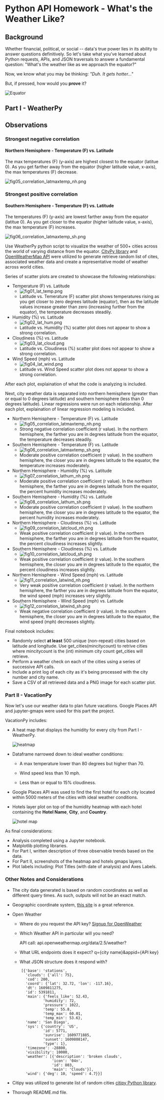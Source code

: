 # Python API Homework - What's the Weather Like?

## Background

Whether financial, political, or social -- data's true power lies in its ability to answer questions definitively. So let's take what you've learned about Python requests, APIs, and JSON traversals to answer a fundamental question: "What's the weather like as we approach the equator?"

Now, we know what you may be thinking: _"Duh. It gets hotter..."_

But, if pressed, how would you **prove** it?

![Equator](images/worldweather.jpg)

## Part I - WeatherPy

## Observations
### Strongest negative correlation
#### Northern Hemisphere - Temperature (F) vs. Latitude

The max temperatures (F) (y-axis) are highest closest to the equator (latitue 0). As you get farther away from the equator (higher latitude value, x-axis), the max temperatures (F) decrease. 

![fig05_correlation_latmaxtemp_nh.png](output_data/fig05_correlation_latmaxtemp_nh.png)

### Strongest positive correlation
#### Southern Hemisphere - Temperature (F) vs. Latitude

The temperatures (F) (y-axis) are lowest farther away from the equator (latitue 0). As you get closer to the equator (higher latitude value, x-axis), the max temperature (F) increases. 

![fig06_correlation_latmaxtemp_sh.png](output_data/fig06_correlation_latmaxtemp_sh.png)


Use WeatherPy python script to visualize the weather of 500+ cities across the world of varying distance from the equator. [CityPy library](https://pypi.python.org/pypi/citipy) and [OpenWeatherMap API](https://openweathermap.org/api) were utilized to generate retrieve random list of cites, associated weather data and create a representative model of weather across world cities.

Series of scatter plots are created to showcase the following relationships:

* Temperature (F) vs. Latitude
  - ![fig01_lat_temp.png](output_data/fig01_lat_temp.png)
  - Latitude vs. Temerature (F) scatter plot shows temperatures rising as you get closer to zero degrees latitude (equator), then as the latitude values increase greater than zero (increasing further from the equator), the temperature decreases steadily.
* Humidity (%) vs. Latitude
  - ![fig02_lat_hum.png](output_data/fig02_lat_hum.png)
  - Latitude vs. Humidity (%) scatter plot does not appear to show a strong correlation.
* Cloudiness (%) vs. Latitude
  - ![fig03_lat_cloud.png](output_data/fig03_lat_cloud.png)
  - Latitude vs. Cloudiness (%) scatter plot does not appear to show a strong correlation.
* Wind Speed (mph) vs. Latitude
  - ![fig04_lat_wind.png](output_data/fig04_lat_wind.png)
  - Latitude vs. Wind Speed scatter plot does not appear to show a strong correlation.

After each plot, explaination of what the code is analyzing is included.

Next, city weather data is separated into northern hemisphere (greater than or equal to 0 degrees latitude) and southern hemisphere (less than 0 degrees latitude). Linear regressions were run on each relationship. After each plot, explaination of linear regression modeling is included.

* Northern Hemisphere - Temperature (F) vs. Latitude
  - ![fig05_correlation_latmaxtemp_nh.png](output_data/fig05_correlation_latmaxtemp_nh.png) 
  - Strong negative correlation coefficient (r value). In the northern hemisphere, the farther you are in degrees latitude from the equator, the temperature decreases steadily.
* Southern Hemisphere - Temperature (F) vs. Latitude
  - ![fig06_correlation_latmaxtemp_sh.png](output_data/fig06_correlation_latmaxtemp_sh.png)
  - Moderate positive correlation coefficient (r value). In the southern hemisphere, the closer you are in degrees latitude to the equator, the temperature increases moderately.
* Northern Hemisphere - Humidity (%) vs. Latitude
  - ![fig07_correlation_lathum_nh.png](output_data/fig07_correlation_lathum_nh.png)
  - Moderate positive correlation coefficient (r value). In the northern hemisphere, the farther you are in degrees latitude from the equator, the percent humidity increases moderately.
* Southern Hemisphere - Humidity (%) vs. Latitude
  - ![fig08_correlation_lathum_sh.png](output_data/fig08_correlation_lathum_sh.png)
  - Moderate positive correlation coefficient (r value). In the southern hemisphere, the closer you are in degrees latitude to the equator, the percent humidity increases moderately.
* Northern Hemisphere - Cloudiness (%) vs. Latitude
  - ![fig09_correlation_latcloud_nh.png](output_data/fig09_correlation_latcloud_nh.png)
  - Weak positive correlation coefficient (r value). In the northern hemisphere, the farther you are in degrees latitude from the equator, the percent cloudiness increases slightly.
* Southern Hemisphere - Cloudiness (%) vs. Latitude
  - ![fig10_correlation_latcloud_sh.png](output_data/fig10_correlation_latcloud_sh.png)
  - Weak positive correlation coefficient (r value). In the southern hemisphere, the closer you are in degrees latitude to the equator, the percent cloudiness increases slightly.
* Northern Hemisphere - Wind Speed (mph) vs. Latitude
  - ![fig11_correlation_latwind_nh.png](output_data/fig11_correlation_latwind_nh.png)
  - Very weak positive correlation coefficient (r value). In the northern hemisphere, the farther you are in degrees latitude from the equator, the wind speed (mph) increases very slightly.
* Southern Hemisphere - Wind Speed (mph) vs. Latitude
  - ![fig12_correlation_latwind_sh.png](output_data/fig12_correlation_latwind_sh.png)
  - Weak negative correlation coefficient (r value). In the southern hemisphere, the closer you are in degrees latitude to the equator, the wind speed (mph) decreases slightly.

Final notebook includes:

* Randomly select **at least** 500 unique (non-repeat) cities based on latitude and longitude. Use get_cities(mincitycount) to retrive cities where mincitycount is the (int) minimum city count get_cities will retrieve.
* Perform a weather check on each of the cities using a series of successive API calls.
* Include a print log of each city as it's being processed with the city number and city name.
* Save a CSV of all retrieved data and a PNG image for each scatter plot.

### Part II - VacationPy

Now let's use our weather data to plan future vacations. Google Places API and jupyter-gmaps were used for this part the project.

VacationPy includes: 

* A heat map that displays the humidity for every city from Part I - WeatherPy.

  ![heatmap](output_data/heatmap.png)

* Dataframe narrowed down to ideal weather conditions:

  * A max temperature lower than 80 degrees but higher than 70.

  * Wind speed less than 10 mph.

  * Less than or equal to 15% cloudiness.

* Google Places API was used to find the first hotel for each city located within 5000 meters of the cities with ideal weather conditions.

* Hotels layer plot on top of the humidity heatmap with each hotel containing the **Hotel Name**, **City**, and **Country**.

  ![hotel map](output_data/hotel_map.png)

As final considerations:

* Analysis completed using a Jupyter notebook.
* Matplotlib plotting libraries.
* For Part I, written description of three observable trends based on the data.
* For Part II, screenshots of the heatmap and hotels gmaps layers.
* Plot labels including: Plot Titles (with date of analysis) and Axes Labels.

### Other Notes and Considerations

* The city data generated is based on random coordinates as well as different query times. As such, outputs will not be an exact match.

* Geographic coordinate system, [this site](http://desktop.arcgis.com/en/arcmap/10.3/guide-books/map-projections/about-geographic-coordinate-systems.htm) is a great reference.

* Open Weather
  * Where do you request the API key?  [Signup for OpenWeather](https://home.openweathermap.org/users/sign_up)
  
  * Which Weather API in particular will you need? 

    API call: api.openweathermap.org/data/2.5/weather?

  * What URL endpoints does it expect? q={city name}&appid={API key}
  
  * What JSON structure does it respond with? 
  
  ```Index 0 fetching weather for San Diego
      [{'base': 'stations',
        'clouds': {'all': 75},
        'cod': 200,
        'coord': {'lat': 32.72, 'lon': -117.16},
        'dt': 1609811275,
        'id': 5391811,
        'main': {'feels_like': 52.43,
                'humidity': 72,
                'pressure': 1022,
                'temp': 55.8,
                'temp_max': 60.01,
                'temp_min': 53.6},
        'name': 'San Diego',
        'sys': {'country': 'US',
                'id': 5771,
                'sunrise': 1609771885,
                'sunset': 1609808147,
                'type': 1},
        'timezone': -28800,
        'visibility': 10000,
        'weather': [{'description': 'broken clouds',
                    'icon': '04n',
                    'id': 803,
                    'main': 'Clouds'}],
        'wind': {'deg': 10, 'speed': 4.7}}]
  ```


* Citipy was utilized to generate list of random cities [citipy Python library](https://pypi.python.org/pypi/citipy).

* Thorough README.md file.
